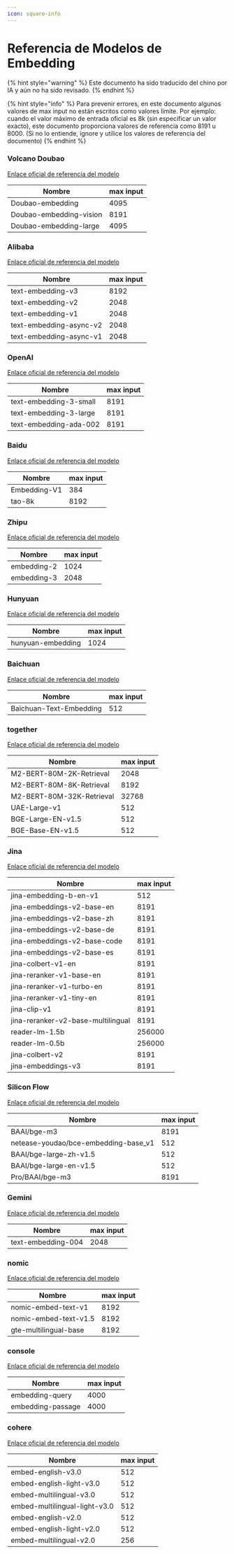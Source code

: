 ```yaml
---
icon: square-info
---
```

# Referencia de Modelos de Embedding


{% hint style="warning" %}
Este documento ha sido traducido del chino por IA y aún no ha sido revisado.
{% endhint %}




{% hint style="info" %}
Para prevenir errores, en este documento algunos valores de max input no están escritos como valores límite. Por ejemplo: cuando el valor máximo de entrada oficial es 8k (sin especificar un valor exacto), este documento proporciona valores de referencia como 8191 u 8000. (Si no lo entiende, ignore y utilice los valores de referencia del documento)
{% endhint %}

### Volcano Doubao

[Enlace oficial de referencia del modelo](https://console.volcengine.com/ark/region:ark+cn-beijing/model?feature=\&projectName=default\&vendor=Bytedance\&view=LIST_VIEW)

| Nombre                      | max input |
| ----------------------- | --------- |
| Doubao-embedding        | 4095      |
| Doubao-embedding-vision | 8191      |
| Doubao-embedding-large  | 4095      |

### Alibaba

[Enlace oficial de referencia del modelo](https://help.aliyun.com/zh/model-studio/user-guide/embedding?spm=a2c4g.11186623.0.i1)

| Nombre                      | max input |
| ----------------------- | --------- |
| text-embedding-v3       | 8192      |
| text-embedding-v2       | 2048      |
| text-embedding-v1       | 2048      |
| text-embedding-async-v2 | 2048      |
| text-embedding-async-v1 | 2048      |

### OpenAI&#x20;

[Enlace oficial de referencia del modelo](https://platform.openai.com/docs/guides/embeddings#embedding-models)

| Nombre                     | max input |
| ---------------------- | --------- |
| text-embedding-3-small | 8191      |
| text-embedding-3-large | 8191      |
| text-embedding-ada-002 | 8191      |

### Baidu

[Enlace oficial de referencia del modelo](https://cloud.baidu.com/doc/WENXINWORKSHOP/s/om6070n97#%E8%AF%B7%E6%B1%82%E5%8F%82%E6%95%B0)

| Nombre           | max input |
| ------------ | --------- |
| Embedding-V1 | 384       |
| tao-8k       | 8192      |

### Zhipu

[Enlace oficial de referencia del modelo](https://bigmodel.cn/console/modelcenter/square)

| Nombre          | max input |
| ----------- | --------- |
| embedding-2 | 1024      |
| embedding-3 | 2048      |

### Hunyuan

[Enlace oficial de referencia del modelo](https://cloud.tencent.com/document/product/1729/102832)

| Nombre                | max input |
| ----------------- | --------- |
| hunyuan-embedding | 1024      |

### Baichuan

[Enlace oficial de referencia del modelo](https://platform.baichuan-ai.com/docs/text-Embedding)

| Nombre                      | max input |
| ----------------------- | --------- |
| Baichuan-Text-Embedding | 512       |

### together

[Enlace oficial de referencia del modelo](https://docs.together.ai/docs/serverless-models#embedding-models)

| Nombre                        | max input |
| ------------------------- | --------- |
| M2-BERT-80M-2K-Retrieval  | 2048      |
| M2-BERT-80M-8K-Retrieval  | 8192      |
| M2-BERT-80M-32K-Retrieval | 32768     |
| UAE-Large-v1              | 512       |
| BGE-Large-EN-v1.5         | 512       |
| BGE-Base-EN-v1.5          | 512       |

### Jina&#x20;

[Enlace oficial de referencia del modelo](https://jina.ai/models/jina-embedding-b-en-v1)

| Nombre                                 | max input |
| ---------------------------------- | --------- |
| jina-embedding-b-en-v1             | 512       |
| jina-embeddings-v2-base-en         | 8191      |
| jina-embeddings-v2-base-zh         | 8191      |
| jina-embeddings-v2-base-de         | 8191      |
| jina-embeddings-v2-base-code       | 8191      |
| jina-embeddings-v2-base-es         | 8191      |
| jina-colbert-v1-en                 | 8191      |
| jina-reranker-v1-base-en           | 8191      |
| jina-reranker-v1-turbo-en          | 8191      |
| jina-reranker-v1-tiny-en           | 8191      |
| jina-clip-v1                       | 8191      |
| jina-reranker-v2-base-multilingual | 8191      |
| reader-lm-1.5b                     | 256000    |
| reader-lm-0.5b                     | 256000    |
| jina-colbert-v2                    | 8191      |
| jina-embeddings-v3                 | 8191      |

### Silicon Flow

[Enlace oficial de referencia del modelo](https://siliconflow.cn/zh-cn/models)

| Nombre                                    | max input |
| ------------------------------------- | --------- |
| BAAI/bge-m3                           | 8191      |
| netease-youdao/bce-embedding-base\_v1 | 512       |
| BAAI/bge-large-zh-v1.5                | 512       |
| BAAI/bge-large-en-v1.5                | 512       |
| Pro/BAAI/bge-m3                       | 8191      |

### Gemini

[Enlace oficial de referencia del modelo](https://ai.google.dev/gemini-api/docs/models/gemini?hl=zh-cn#text-embedding)

| Nombre                 | max input |
| ------------------ | --------- |
| text-embedding-004 | 2048      |

### nomic

[Enlace oficial de referencia del modelo](https://docs.nomic.ai/atlas/embeddings-and-retrieval/text-embedding)

| Nombre                    | max input |
| --------------------- | --------- |
| nomic-embed-text-v1   | 8192      |
| nomic-embed-text-v1.5 | 8192      |
| gte-multilingual-base | 8192      |

### console

[Enlace oficial de referencia del modelo](https://console.upstage.ai/docs/capabilities/embeddings)

| Nombre                | max input |
| ----------------- | --------- |
| embedding-query   | 4000      |
| embedding-passage | 4000      |

### cohere

[Enlace oficial de referencia del modelo](https://docs.cohere.com/docs/models#embed)

| Nombre                            | max input |
| ----------------------------- | --------- |
| embed-english-v3.0            | 512       |
| embed-english-light-v3.0      | 512       |
| embed-multilingual-v3.0       | 512       |
| embed-multilingual-light-v3.0 | 512       |
| embed-english-v2.0            | 512       |
| embed-english-light-v2.0      | 512       |
| embed-multilingual-v2.0       | 256       |